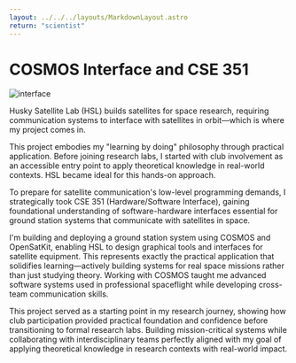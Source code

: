 ```yaml
---
layout: ../../../layouts/MarkdownLayout.astro
return: "scientist"
---
```


# COSMOS Interface and CSE 351

![interface](../../../assets/scientist/cosmos.avif)

Husky Satellite Lab (HSL) builds satellites for space research, requiring
communication systems to interface with satellites in orbit—which is where my
project comes in.

This project embodies my "learning by doing" philosophy through practical
application. Before joining research labs, I started with club involvement as an
accessible entry point to apply theoretical knowledge in real-world contexts.
HSL became ideal for this hands-on approach.

To prepare for satellite communication's low-level programming demands, I
strategically took CSE 351 (Hardware/Software Interface), gaining foundational
understanding of software-hardware interfaces essential for ground station
systems that communicate with satellites in space.

I'm building and deploying a ground station system using COSMOS and OpenSatKit,
enabling HSL to design graphical tools and interfaces for satellite equipment.
This represents exactly the practical application that solidifies
learning—actively building systems for real space missions rather than just
studying theory. Working with COSMOS taught me advanced software systems used in
professional spaceflight while developing cross-team communication skills.

This project served as a starting point in my research journey, showing how club
participation provided practical foundation and confidence before transitioning
to formal research labs. Building mission-critical systems while collaborating
with interdisciplinary teams perfectly aligned with my goal of applying
theoretical knowledge in research contexts with real-world impact.